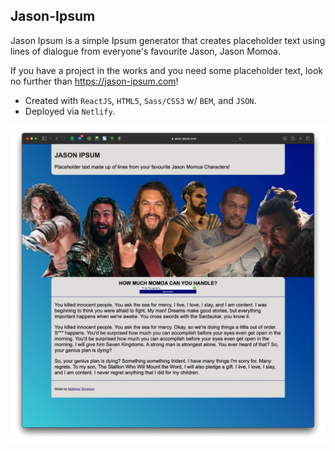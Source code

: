 ## Jason-Ipsum

Jason Ipsum is a simple Ipsum generator that creates placeholder text using lines of dialogue from everyone's favourite Jason, Jason Momoa.

If you have a project in the works and you need some placeholder text, look no further than
<https://jason-ipsum.com>!

- Created with `ReactJS`, `HTML5`, `Sass/CSS3` w/ `BEM`, and `JSON`.
- Deployed via `Netlify`.

![Jason-Ipsum.com](https://github.com/matthewcsimpson/Jason-Ipsum/blob/main/public/screenshot.jpg)
